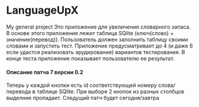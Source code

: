 # LanguageUpX
My general project
Это приложение для увеличения словарного запаса. В основе этого приложения лежит таблица SQlite (ключ(слово) + значение(перевод)). Пользователь должен заполнить таблицу своими словами и запустить тест. Приложение предусматривает до 4 (и даже 6 если удастся реализовать эрудирование) вариантов тестирования. В конце теста приложение показывает пользователю ее результат.
#### Описание патча 7 версии 0.2
Теперь у каждой кнопки есть id соответствующей номеру слова/перевода в таблице SQlite. При выборе 2 кнопок из разных столбцов выделние пропадает. Следущий патч будет сегодня/завтра
